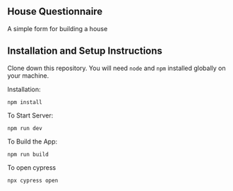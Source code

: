 ## House Questionnaire

A simple form for building a house

## Installation and Setup Instructions

Clone down this repository. You will need `node` and `npm` installed globally on your machine.

Installation:

`npm install`

To Start Server:

`npm run dev`

To Build the App:

`npm run build`

To open cypress

`npx cypress open`
